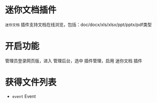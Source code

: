 # 迷你文档插件

`迷你文档` 插件支持文档在线浏览，包括：doc/docx/xls/xlsx/ppt/pptx/pdf类型

# 开启功能

管理员登录网页版，进入 管理后台，选中 插件管理，启用 迷你文档 插件

# 获得文件列表
* `event` Event